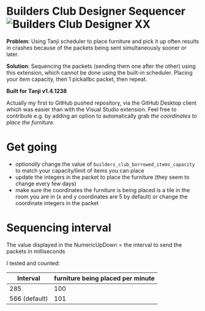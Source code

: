# Builders Club Designer Sequencer ![Builders Club Designer XX](https://images.habbo.com/c_images/album1584/ACH_RoomDecoBC20.gif)

**Problem**: Using Tanji scheduler to place furniture and pick it up often results in crashes because of the packets being sent simultaneously sooner or later.

**Solution**: Sequencing the packets (sending them one after the other) using this extension, which cannot be done using the built-in scheduler. Placing your item capacity, then 1 pickallbc packet, then repeat.

**Built for Tanji v1.4.1238**

Actually my first to GitHub pushed repository, via the GitHub Desktop client which was easier than with the Visual Studio extension.
Feel free to contribute e.g. by adding an option to automatically grab *the coordinates to place the furniture*.

# Get going
- *optionally* change the value of `builders_club_borrowed_items_capacity` to match your capacity/limit of items you can place
- update the integers in the packet to place the furniture (they seem to change every few days)
- make sure the coordinates the furniture is being placed is a tile in the room you are in (x and y coordinates are 5 by default) or change the coordinate integers in the packet

# Sequencing interval
The value displayed in the NumericUpDown = the interval to send the packets in milliseconds

I tested and counted:

| Interval      | furniture being placed per minute |
|---------------|-----------------------------------|
| 285           | 100                               |
| 566 (default) | 101                               |
